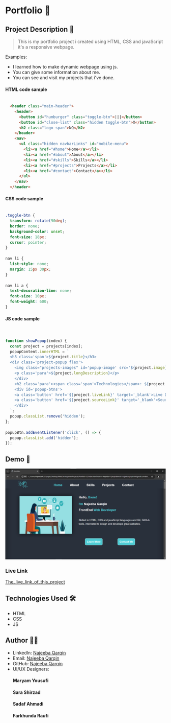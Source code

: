 # Portfolio 🚀

## Project Description 📝

> This is my portfolio project i created using HTML, CSS and javaScript it's a responsive webpage.

Examples:

- I learned how to make dynamic webpage using js.
- You can give some information about me.
- You can see and visit my projects that i've done.


#### HTML code sample


```html

  <header class="main-header">
    <header>
      <button id="humburger" class="toggle-btn">|||</button>
      <button id="close-list" class="hidden toggle-btn">X</button>
      <h2 class="logo span">NQ</h2>
    </header>
    <nav>
      <ul class="hidden navbarLinks" id="mobile-menu">
        <li><a href="#home">Home</a></li>
        <li><a href="#about">About</a></li>
        <li><a href="#skills">Skills</a></li>
        <li><a href="#projects">Projects</a></li>
        <li><a href="#contact">Contact</a></li>
      </ul>
    </nav>
  </header>

```

#### CSS code sample


```css

.toggle-btn {
  transform: rotate(90deg);
  border: none;
  background-color: unset;
  font-size: 18px;
  cursor: pointer;
}

nav li {
  list-style: none;
  margin: 15px 30px;
}

nav li a {
  text-decoration-line: none;
  font-size: 10px;
  font-weight: 600;
}


```

#### JS code sample


```js


function showPopup(index) {
  const project = projects[index];
  popupContent.innerHTML = `
  <h3 class='span'>${project.title}</h3>
  <div class='project-popup flex'>
    <img class="projects-images" id='popup-image' src='${project.image}' alt='project-img' />
    <p class='para'>${project.longDescription}</p>
    </div>
    <h2 class='para'><span class='span'>Technologies</span>: ${project.technology.join(', ')}</h2>
    <div id='popup-btns'>
    <a class='button' href='${project.liveLink}' target='_blank'>Live Demo</a>
    <a class='button' href='${project.sourceLink}' target='_blank'>Source</a>
    </div>
  `;
  popup.classList.remove('hidden');
};

popupBtn.addEventListener('click', () => {
  popup.classList.add('hidden');
});


```
## Demo 📸


![Demo](/images/DEMO1.png)


### Live Link

[The_live_link_of_this_project](https://najeeba-qarqin.github.io/Portfolio-JS/)

## Technologies Used 🛠️


- HTML
- CSS
- JS


## Author 👩‍💻


- LinkedIn: [Najeeba Qarqin](https://www.linkedin.com/in/najeeba-qarqin-5419502ab?utm_source=share&utm_campaign=share_via&utm_content=profile&utm_medium=android_app)
- Email: [Najeeba Qarqin](najeebaqarqin@gmail.com)
- GitHub: [Najeeba Qarqin](https://github.com/Najeeba-Qarqin)
- UI/UX Designers:
  ####  Maryam Yousufi
  ####  Sara Shirzad
  ####  Sadaf Ahmadi
  ####  Farkhunda Raufi
